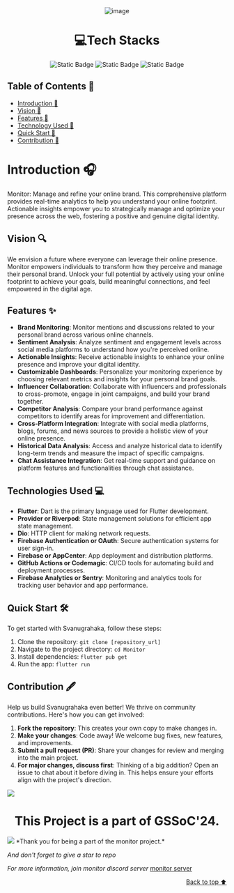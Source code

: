<div align="center">
<img src="https://raw.githubusercontent.com/Pratikdate/Monitor/main/assets/monitor-logo-zip-file/png/ReadMe.png" alt="image"  border="0" />


# 💻Tech Stacks
![Static Badge](https://img.shields.io/badge/Flutter-blue)
![Static Badge](https://img.shields.io/badge/Dart-b)
![Static Badge](https://img.shields.io/badge/FireBase-yellow)

</div>

## Table of Contents 📒

- [Introduction 👋](#introduction)
- [Vision 👋](#vision)
- [Features 🌟](#features)
- [Technology Used 📡](#tech)
- [Quick Start 🚀](#quickstart)
- [Contribution 📡](#contributing)

# Introduction <a name="introduction"></a> 🎧

Monitor: Manage and refine your online brand.  This comprehensive platform provides real-time analytics to help you understand your online footprint. Actionable insights empower you to strategically manage and optimize your presence across the web, fostering a positive and genuine digital identity.

## Vision <a name="vision"></a> 🔍

We envision a future where everyone can leverage their online presence. Monitor empowers individuals to transform how they perceive and manage their personal brand.  Unlock your full potential by actively using your online footprint to achieve your goals, build meaningful connections, and feel empowered in the digital age.

## Features <a name="features"></a> ✨

- **Brand Monitoring**: Monitor mentions and discussions related to your personal brand across various online channels.
- **Sentiment Analysis**: Analyze sentiment and engagement levels across social media platforms to understand how you're perceived online.
- **Actionable Insights**: Receive actionable insights to enhance your online presence and improve your digital identity.
- **Customizable Dashboards**: Personalize your monitoring experience by choosing relevant metrics and insights for your personal brand goals.
- **Influencer Collaboration**: Collaborate with influencers and professionals to cross-promote, engage in joint campaigns, and build your brand together.
- **Competitor Analysis**: Compare your brand performance against competitors to identify areas for improvement and differentiation.
- **Cross-Platform Integration**: Integrate with social media platforms, blogs, forums, and news sources to provide a holistic view of your online presence.
- **Historical Data Analysis**: Access and analyze historical data to identify long-term trends and measure the impact of specific campaigns.
- **Chat Assistance Integration**: Get real-time support and guidance on platform features and functionalities through chat assistance.

## Technologies Used <a name="tech"></a> 💻

- **Flutter**: Dart is the primary language used for Flutter development.
- **Provider or Riverpod**: State management solutions for efficient app state management.
- **Dio**: HTTP client for making network requests.
- **Firebase Authentication or OAuth**: Secure authentication systems for user sign-in.
- **Firebase or AppCenter**: App deployment and distribution platforms.
- **GitHub Actions or Codemagic**: CI/CD tools for automating build and deployment processes.
- **Firebase Analytics or Sentry**: Monitoring and analytics tools for tracking user behavior and app performance.

## Quick Start <a name="quickstart"></a> 🛠️

To get started with Svanugrahaka, follow these steps:

1. Clone the repository: `git clone [repository_url]`
2. Navigate to the project directory: `cd Monitor`
3. Install dependencies: `flutter pub get`
4. Run the app: `flutter run`

## Contribution <a name="contributing"></a> 🖋️

Help us build Svanugrahaka even better! We thrive on community contributions. Here's how you can get involved:

1) **Fork the repository**: This creates your own copy to make changes in.
2) **Make your changes**: Code away! We welcome bug fixes, new features, and improvements.
3) **Submit a pull request (PR)**: Share your changes for review and merging into the main project.
4) **For major changes, discuss first**: Thinking of a big addition? Open an issue to chat about it before diving in. This helps ensure your efforts align with the project's direction.


<a href="https://github.com/Pratikdate/Monitor/graphs/contributors">
  <img src="https://contrib.rocks/image?repo=Pratikdate/Monitor" />
</a>

# <center>This Project is a part of GSSoC'24.</center>

<img src="https://imgur.com/wuiJXqr.png"/>
*Thank you for being a part of the monitor project.*

*And don't forget to give a star to repo*

*For more information, join monitor discord server* [monitor server](https://discord.gg/JK4qnXSZ)

<p align="right"><a href="#top">Back to top ⬆</a></p>




